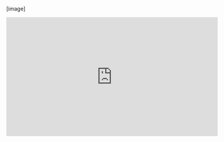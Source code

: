 [image]

<iframe width="560" height="315" src="https://www.youtube.com/embed/F9qYj5TG6PQ" frameborder="0" allowfullscreen></iframe>

